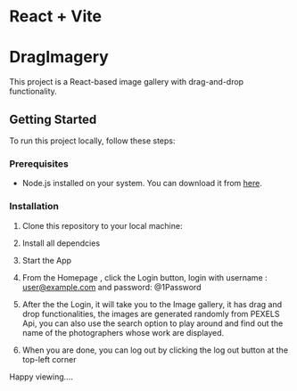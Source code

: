 # React + Vite

# DragImagery

This project is a React-based image gallery with drag-and-drop functionality.

## Getting Started

To run this project locally, follow these steps:

### Prerequisites

- Node.js installed on your system. You can download it from [here](https://nodejs.org/).

### Installation

1. Clone this repository to your local machine:

2.  Install all dependcies

3. Start the App

4. From the Homepage , click the  Login button, login with username : user@example.com and password: @1Password

5. After the the Login, it will take you to the Image gallery, it has drag and drop functionalities, the images are generated randomly from PEXELS Api, you can also use the search option to play around and find out the  name of the photographers whose work are displayed.

6. When you are done, you can log out by clicking the log out button at the top-left corner

Happy viewing....
